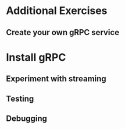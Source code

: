 # Additional Exercises

## Create your own gRPC service

# Install gRPC

## Experiment with streaming

## Testing

## Debugging
